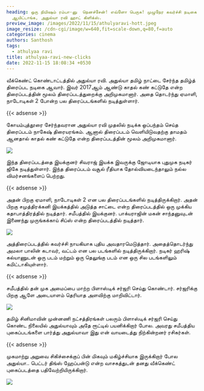 ```yaml
---
heading: ஒரு நிமிஷம் ரம்பா-னு  நெனச்சேன்! எவ்ளோ பெருசு! முழுநேர கவர்ச்சி நடிகை
  ஆயிட்டாங்க, அதுல்யா ரவி ஹாட் கிளிக்ஸ்.
preview_image: /images/2022/11/15/athulyaravi-hott.jpeg
image_resize: /cdn-cgi/image/w=640,fit=scale-down,q=80,f=auto
categories: cinema
authors: Santhosh
tags:
  - athulyaa ravi
title: athulyaa-ravi-new-clicks
date: 2022-11-15 18:08:34 +0530
---
```

வீக்கெண்ட் கொண்டாட்டத்தில் அதுல்யா ரவி.
அதுல்யா தமிழ் நாட்டை சேர்ந்த தமிழ்த் திரைப்பட நடிகை ஆவார். இவர் 2017ஆம் ஆண்டு காதல் கண் கட்டுதே என்ற திரைப்படத்தின் மூலம் திரைப்படத்துறைக்கு அறிமுகமானார். அதை தொடர்ந்து ஏமாளி,  நாடோடிகள் 2 போன்ற பல திரைப்படங்களில் நடித்துள்ளார்.

{{< adsense >}}


கோயம்புத்தூரை சேர்ந்தவரான அதுல்யா ரவி முதலில் நடிக்க ஒப்பந்தம் செய்த திரைப்படம் நாகேஷ் திரையரங்கம். ஆனால் திரைப்படம் வெளியிடுவதற்கு தாமதம் ஆனதால் காதல் கண் கட்டுதே என்ற திரைப்படத்தின் மூலம் அறிமுகமானார். 

![](/images/2022/11/15/athulyaa-ravi-new-clicks.jpeg)

இந்த திரைப்படத்தை இயக்குனர் சிவராஜ் இயக்க இவருக்கு ஜோடியாக புதுமுக நடிகர் ஜிகே நடித்துள்ளார். இந்த திரைப்படம் வசூல் ரீதியாக தோல்வியடைந்தாலும் நல்ல விமர்சனங்களைப் பெற்றது.

{{< adsense >}}


அதன் பிறகு ஏமாளி, நாடோடிகள் 2‌‌ என பல திரைப்படங்களில் நடித்திருக்கிறார். அதன் பிறகு சமுத்திரக்கனி இயக்கத்தில் அடுத்த சாட்டை என்ற திரைப்படத்தில் ஒரு முக்கிய கதாபாத்திரத்தில் நடித்தார். சமீபத்தில் இயக்குனர். பாக்யராஜின் மகன் சாந்தனுவுடன் இணைந்து முருங்கக்காய் சிப்ஸ் என்ற திரைப்படத்தில் நடித்தார்.  

![](/images/2022/11/15/athulyaa-ravi-new-clicks2.jpeg)

அத்திரைப்படத்தில் கவர்ச்சி நாயகியாக புதிய அவதாரமெடுத்தார். அதைத்தொடர்ந்து அமலா பாலின் கடாவர், வட்டம் என பல படங்களில் நடித்திருக்கிறார். நடிகர் ஹரிஷ் கல்யாணுடன் ஒரு படம் மற்றும் ஒரு தெலுங்கு படம் என ஒரு சில படங்களிலும் கமிட்டாகியுள்ளார்.

{{< adsense >}}


சமீபத்தில் தன் முக அமைப்பை மாற்ற பிளாஸ்டிக் சர்ஜரி செய்து கொண்டார். சர்ஜரிக்கு பிறகு ஆளே அடையாளம் தெரியாத அளவிற்கு மாறிவிட்டார். 

![](/images/2022/11/15/athulyaa-ravi-new-clicks4.jpeg)

தமிழ் சினிமாவின் முன்னணி நட்சத்திரங்கள் பலரும் பிளாஸ்டிக் சர்ஜரி செய்து கொண்ட நிலையில் அதுல்யாவும் அதே ரூட்டில் பயனிக்கிறார் போல. அவரது சமீபத்திய புகைப்படங்களை பார்த்து அதுல்யாவா இது என் வாயடைத்து நிற்கின்றனர் ரசிகர்கள்.

{{< adsense >}}


முகமாற்று அறுவை சிகிச்சைக்குப் பின் மிகவும் மகிழ்ச்சியாக இருக்கிறார் போல அதுல்யா.. பெட்டர் திங்ஸ் ஹேப்பன்டு என்ற வாசகத்துடன் தனது வீக்கெண்ட் புகைப்படத்தை பதிவேற்றியிருக்கிறார்.

![](/images/2022/11/15/athulyaa-ravi-new-clicks6.jpeg)